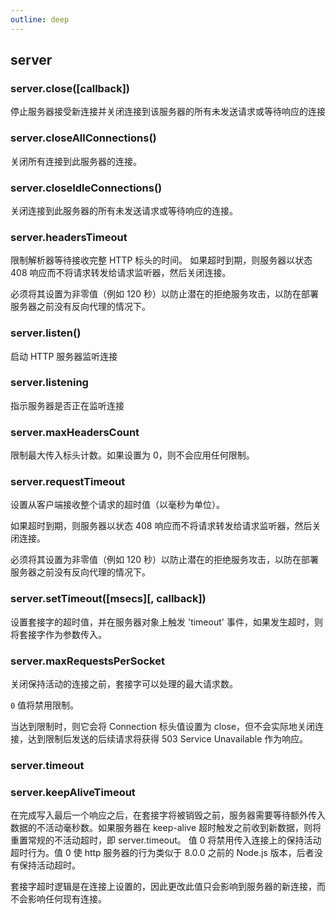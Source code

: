 ```yaml
---
outline: deep
---
```

## server

### server.close([callback])

停止服务器接受新连接并关闭连接到该服务器的所有未发送请求或等待响应的连接

### server.closeAllConnections()

关闭所有连接到此服务器的连接。

### server.closeIdleConnections()

关闭连接到此服务器的所有未发送请求或等待响应的连接。

### server.headersTimeout

限制解析器等待接收完整 HTTP 标头的时间。
如果超时到期，则服务器以状态 408 响应而不将请求转发给请求监听器，然后关闭连接。

必须将其设置为非零值（例如 120 秒）以防止潜在的拒绝服务攻击，以防在部署服务器之前没有反向代理的情况下。

### server.listen()

启动 HTTP 服务器监听连接

### server.listening

指示服务器是否正在监听连接

### server.maxHeadersCount

限制最大传入标头计数。如果设置为 0，则不会应用任何限制。

### server.requestTimeout

设置从客户端接收整个请求的超时值（以毫秒为单位）。

如果超时到期，则服务器以状态 408 响应而不将请求转发给请求监听器，然后关闭连接。

必须将其设置为非零值（例如 120 秒）以防止潜在的拒绝服务攻击，以防在部署服务器之前没有反向代理的情况下。

### server.setTimeout([msecs][, callback])

设置套接字的超时值，并在服务器对象上触发 'timeout' 事件，如果发生超时，则将套接字作为参数传入。

### server.maxRequestsPerSocket

关闭保持活动的连接之前，套接字可以处理的最大请求数。

`0` 值将禁用限制。

当达到限制时，则它会将 Connection 标头值设置为 close，但不会实际地关闭连接，达到限制后发送的后续请求将获得 503 Service Unavailable 作为响应。

### server.timeout

### server.keepAliveTimeout

在完成写入最后一个响应之后，在套接字将被销毁之前，服务器需要等待额外传入数据的不活动毫秒数。如果服务器在 keep-alive 超时触发之前收到新数据，则将重置常规的不活动超时，即 server.timeout。
值 0 将禁用传入连接上的保持活动超时行为。值 0 使 http 服务器的行为类似于 8.0.0 之前的 Node.js 版本，后者没有保持活动超时。

套接字超时逻辑是在连接上设置的，因此更改此值只会影响到服务器的新连接，而不会影响任何现有连接。